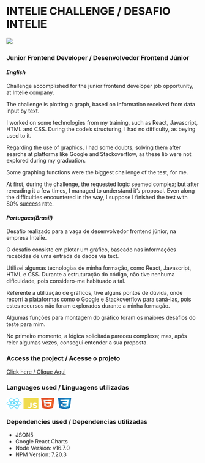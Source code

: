 <h1> INTELIE CHALLENGE / DESAFIO INTELIE </h1>
<img src="https://img.shields.io/badge/STATUS%20-Pronto-sucess"/>

<h3>Junior Frontend Developer / Desenvolvedor Frontend Júnior</h3>
<p>
<h4><em>English</em></h4>
Challenge accomplished for the junior frontend developer job opportunity, at Intelie company. 

The challenge is plotting a graph, based on information received from data input by text.

I worked on some technologies from my training, such as React, Javascript, HTML and CSS. During the code’s structuring, I had no difficulty, as beying used to it.

Regarding the use of graphics, I had some doubts, solving them after searchs at platforms like Google and Stackoverflow, as these lib were not explored during my graduation.

Some graphing functions were the biggest challenge of the test, for me.

At first, during the challenge, the requested logic seemed complex; but after rereading it a few times, I managed to understand it’s proposal. Even along the difficulties encountered in the way, I suppose I finished the test with 80% success rate. 

<h4><em>Portugues(Brasil)</em></h4>
Desafio realizado para a vaga de desenvolvedor frontend júnior, na empresa Intelie.

O desafio consiste em plotar um gráfico, baseado nas informações recebidas de uma entrada de dados via text.

Utilizei algumas tecnologias de minha formação, como React, Javascript, HTML e CSS. Durante a estruturação do código, não tive nenhuma dificuldade, pois considero-me habituado a tal.

Referente a utilização de gráficos, tive alguns pontos de dúvida, onde recorri à plataformas como o Google e Stackoverflow para saná-las, pois estes recursos não foram explorados durante a minha formação.

Algumas funções para montagem do gráfico foram os maiores desafios do teste para mim.

No primeiro momento, a lógica solicitada pareceu complexa; mas, após reler algumas vezes, consegui entender a sua proposta.

</p>

<h3>Access the project / Acesse o projeto</h3><a href="https://gustavocrs.github.io/chart/">Click here / Clique Aqui</a>

<div><p><h3>Languages used / Linguagens utilizadas</h3></p>

<img align="center" alt="React" height="30" width="40" src="https://raw.githubusercontent.com/devicons/devicon/master/icons/react/react-original.svg">
<img align="center" alt="Js" height="30" width="40" src="https://raw.githubusercontent.com/devicons/devicon/master/icons/javascript/javascript-plain.svg">
<img align="center" alt="HTML" height="30" width="40" src="https://raw.githubusercontent.com/devicons/devicon/master/icons/html5/html5-original.svg">
<img align="center" alt="CSS" height="30" width="40" src="https://raw.githubusercontent.com/devicons/devicon/master/icons/css3/css3-original.svg">
</div>

<h3>Dependencies used / Dependencias utilizadas</h3>
<ul>
<li>JSON5</li>
<li>Google React Charts</li>
<li>Node Version: v16.7.0</li>
<li>NPM Version: 7.20.3</li>
</ul>
